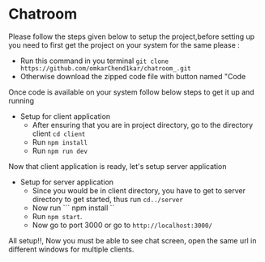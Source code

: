# Chatroom #

Please follow the steps given below to setup the project,before setting up you need to first get the project on your system for the same please :
- Run this command in you terminal ```git clone https://github.com/omkarChend1kar/chatroom_.git```
- Otherwise download the zipped code file with button named "Code

Once code is available on your system follow below steps to get it up and running
- Setup for client application
  - After ensuring that you are in project directory, go to the directory client ```cd client```
  - Run ``` npm install ```
  - Run ``` npm run dev ```

Now that client application is ready, let's setup server application

- Setup for server application
  - Since you would be in client directory, you have to get to server directory to get started, thus run ```cd../server```
  - Now run ``` npm install ``
  - Run ``` npm start ```.
  - Now go to port 3000 or go to ``` http://localhost:3000/ ```

All setup!!, Now you must be able to see chat screen, open the same url in different windows for multiple clients.

